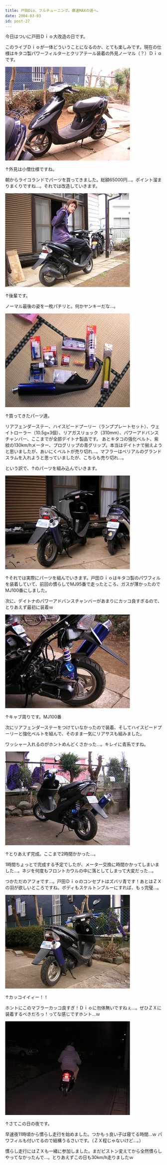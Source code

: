 ```yaml
---
title: 戸田Dio、フルチューニング。爆速MAXの道へ。
date: 2004-03-03
id: post-27
---
```



<p class="sentence">今日はついに戸田Ｄｉｏ大改造の日です。</p>
<p class="sentence spacing10">このライブＤｉｏが一体どういうことになるのか、とても楽しみです。現在の仕様はキタコ製パワーフィルターとクリアテール装着の外見ノーマル（？）Ｄｉｏです。</p>
<div class="center spacing"><img src="/photo/diary/2004.03.03_zx1.jpg" alt=""></div>
<p class="sentence">↑外見は小僧仕様ですね。</p>
<p class="sentence spacing10">朝からライコランドでパーツを買ってきました。総額65000円...。ポイント溜まりまくりですね...。それでは改造していきます。</p>
<div class="center spacing"><img src="/photo/diary/2004.03.03_zx2.jpg" alt=""></div>
<p class="sentence">↑後輩です。</p>
<p class="sentence spacing10">ノーマル最後の姿を一枚パチリと。何かヤンキーだな...。</p>
<div class="center spacing"><img src="/photo/diary/2004.03.03_zx3.jpg" alt=""></div>
<p class="sentence">↑買ってきたパーツ達。</p>
<p class="sentence">リアフェンダーステー、ハイスピードプーリー（ランププレートセット）、ウェイトローラー（10.5g×3個）、リアガスリョック（310mm）、パワーアドバンスチャンバー、ここまでが全部デイトナ製品です。
あとキタコの強化ベルト、紫紋の130km/hメーター、プログリップの青グリップ。本当はデイトナで揃えようと思いましたが、あいにくベルトが売り切れ...。マフラーはベリアルのグランドスラムを入れようと思っていましたが、こちらも売り切れ...。</p>
<p class="sentence spacing10">という訳で、↑のパーツを組み込んでいきます。</p>
<div class="center spacing"><img src="/photo/diary/2004.03.03_zx4.jpg" alt=""></div>
<p class="sentence">↑それでは実際にパーツを組んでいきます。戸田Ｄｉｏはキタコ製のパワフィルを装着していて、前回の慣らしでMJ95番で走ったところ、ガスが薄かったのでMJ100番にしました。</p>
<p class="sentence spacing10">次に、デイトナのパワーアドバンスチャンバーがあまりにカッコ良すぎるので、とりあえず最初に装着ｗ</p>
<div class="center spacing"><img src="/photo/diary/2004.03.03_zx5.jpg" alt=""></div>
<p class="sentence">↑キャブ周りです。MJ100番</p>
<p class="sentence">次にリアフェンダーステーをつけていなかったので装着、そしてハイスピードプーリーと強化ベルトを組んで、そのまま一気にリアサスも組みました。</p>
<p class="sentence spacing10">ワッシャー入れるのがホントめんどくさかった...。キレイに青系ですね。</p>
<div class="center spacing"><img src="/photo/diary/2004.03.03_zx6.jpg" alt=""></div>
<p class="sentence">↑とりあえず完成。ここまで2時間かかった...。</p>
<p class="sentence">1時間ちょっとで完成する予定でしたが、メーター交換に時間かかってしまいました...。ネジを何度もフロントカウルの中に落としてしまって大変だった...。</p>
<p class="sentence spacing10">つかただのアフォです...。戸田Ｄｉｏのコンセプトはズバリ青です！あとはＺＸの羽が欲しいところですね。ボディもスケルトンブルーにすれば、もぅ完璧...。</p>
<div class="center spacing"><img src="/photo/diary/2004.03.03_zx7.jpg" alt=""></div>
<p class="sentence">↑カッコイイィー！！</p>
<p class="sentence spacing10">ホントにこのマフラーカッコ良すぎ！Ｄｉｏに勿体無いですねぇ...。ぜひＺＸに装着するべきだろっ！ってな感じですホント...ｗ</p>
<div class="center spacing"><img src="/photo/diary/2004.03.03_zx8.jpg" alt=""></div>
<p class="sentence">↑さてこの日の夜です。</p>
<p class="sentence">早速夜11時頃から慣らし走行を始めました。つかもぅ良い子は寝てる時間...ｗ パワフィルも付いてるので結構うるさいです。（ＺＸ程じゃないけど...。）</p>
<p class="sentence">慣らし走行にはＺＸも一緒に参加しました。まだピストン変えてから全然慣らしやってなかったんで...。とりあえずこの日も30km/h走りましたｗ </p>
